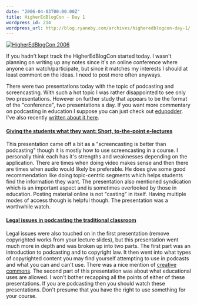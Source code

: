 ```yaml
---
date: "2006-04-03T00:00:00Z"
title: HigherEdBlogCon - Day 1
wordpress_id: 214
wordpress_url: http://blog.ryaneby.com/archives/higheredblogcon-day-1/
---
```

<a href="http://www.higheredblogcon.com/"><img src="http://www.higheredblogcon.com/images/hebc120x60.gif" border="0" alt="HigherEdBlogCon 2006"/></a>

If you hadn't kept track the HigherEdBlogCon started today. I wasn't planning on writing up any notes since it's an online conference where anyone can watch/participate, but since it matches my interests I should at least comment on the ideas. I need to post more often anyways.

There were two presentations today with the topic of podcasting and screencasting. With such a hot topic I was rather disappointed to see only two presentations. However on further study that appears to be the format of the "conference", two presentations a day. If you want more commentary on podcasting in education I suppose you can just check out <a href="http://edupodder.com/">edupodder</a>. I've also recently <a href="http://blog.ryaneby.com/archives/podcasting-and-the-lms-podcast2js/">written about it here</a>.

<h4><a href="http://www.higheredblogcon.com/index.php/giving-the-students-what-they-want-short-to-the-point-e-lectures/">Giving the students what they want: Short, to-the-point e-lectures</a></h4>

This presentation came off a bit as a "screencasting is better than podcasting" though it is mostly how to use screencasting in a course. I personally think each has it's strengths and weaknesses depending on the application. There are times when doing video makes sense and then there are times when audio would likely be preferable. He does give some good recommendation like doing topic-centric segments which helps students find the information they want. The presentation also mentioned syndication which is an important aspect and is sometimes overlooked by those in education. Posting material online is not "casting" in itself. Having multiple modes of access though is helpful though. The presentation was a worthwhile watch.

<h4><a href="http://www.higheredblogcon.com/index.php/legal-issues-in-podcasting-the-traditional-classroom/">Legal issues in podcasting the traditional classroom</a></h4>

Legal issues were also touched on in the first presentation (remove copyrighted works from your lecture slides), but this presentation went much more in depth and was broken up into two parts. The first part was an introduction to podcasting and to copyright law. It then went into what types of copyrighted content you may find yourself attempting to use in podcasts and what you can and can't use. There was a nice mention of <a href="http://creativecommons.org/">creative commons</a>. The second part of this presentation was about what educational uses are allowed. I won't bother recapping all the points of either of these presentations. If you are podcasting then you should watch these presentations. Don't presume that you have the right to use something for your course.

